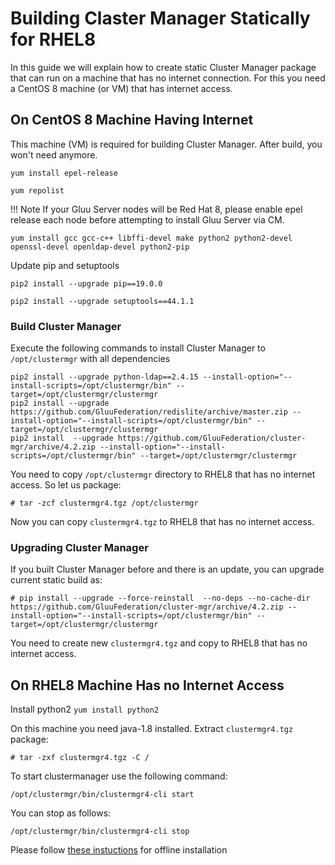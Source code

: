 # Building Claster Manager Statically for RHEL8

In this guide we will explain how to create static Cluster Manager package that
can run on a machine that has no internet connection. For this you need a CentOS 8 machine
(or VM) that has internet access.

## On CentOS 8 Machine Having Internet

This machine (VM) is required for building Cluster Manager. After build, you won't
need anymore.


`yum install epel-release`

`yum repolist`

!!! Note
    If your Gluu Server nodes will be Red Hat 8, please enable epel release each node before attempting to install Gluu Server via CM.

`yum install gcc gcc-c++ libffi-devel make python2 python2-devel openssl-devel openldap-devel python2-pip`

Update pip and setuptools

`pip2 install --upgrade pip==19.0.0`

`pip2 install --upgrade setuptools==44.1.1`

### Build Cluster Manager

Execute the following commands to install Cluster Manager to `/opt/clustermgr` with all dependencies

```
pip2 install --upgrade python-ldap==2.4.15 --install-option="--install-scripts=/opt/clustermgr/bin" --target=/opt/clustermgr/clustermgr
pip2 install --upgrade https://github.com/GluuFederation/redislite/archive/master.zip --install-option="--install-scripts=/opt/clustermgr/bin" --target=/opt/clustermgr/clustermgr
pip2 install  --upgrade https://github.com/GluuFederation/cluster-mgr/archive/4.2.zip --install-option="--install-scripts=/opt/clustermgr/bin" --target=/opt/clustermgr/clustermgr
```
You need to copy `/opt/clustermgr` directory to RHEL8 that has no internet access. So let us package:

`# tar -zcf clustermgr4.tgz /opt/clustermgr`

Now you can copy `clustermgr4.tgz` to RHEL8 that has no internet access.

### Upgrading Cluster Manager
If you built Cluster Manager before and there is an update, you can upgrade current static build as:

```
# pip install --upgrade --force-reinstall  --no-deps --no-cache-dir https://github.com/GluuFederation/cluster-mgr/archive/4.2.zip --install-option="--install-scripts=/opt/clustermgr/bin" --target=/opt/clustermgr/clustermgr
```

You need to create new `clustermgr4.tgz` and copy to RHEL8 that has no internet access.

## On RHEL8 Machine Has no Internet Access

Install python2
`yum install python2`

On this machine you need java-1.8 installed. Extract `clustermgr4.tgz` package:

`# tar -zxf clustermgr4.tgz -C /`

To start clustermanager use the following command:

```
/opt/clustermgr/bin/clustermgr4-cli start
```
You can stop as follows:

```
/opt/clustermgr/bin/clustermgr4-cli stop
```

Please follow [these instuctions](./offline_install.md) for offline installation
